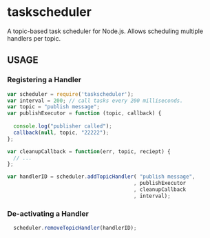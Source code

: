 taskscheduler
=============

A topic-based task scheduler for Node.js. Allows scheduling multiple handlers per topic. 

## USAGE

### Registering a Handler

```javascript
var scheduler = require('taskscheduler');
var interval = 200; // call tasks every 200 milliseconds.
var topic = "publish message";
var publishExecutor = function (topic, callback) {
  
  console.log("publisher called");
  callback(null, topic, "22222");  
}; 

var cleanupCallback = function(err, topic, reciept) {
  // ...
};

var handlerID = scheduler.addTopicHandler( "publish message", 
                                         , publishExecutor
                                         , cleanupCallback
                                         , interval);
```

### De-activating a Handler

```javascript
  scheduler.removeTopicHandler(handlerID);
```
